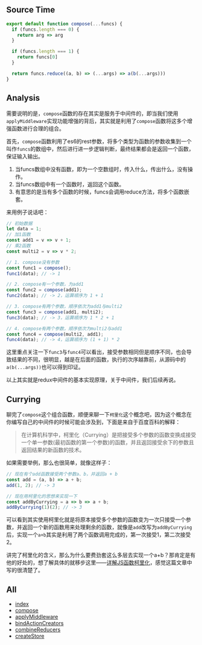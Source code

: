 ## Source Time
```javascript
export default function compose(...funcs) {
  if (funcs.length === 0) {
    return arg => arg
  }

  if (funcs.length === 1) {
    return funcs[0]
  }

  return funcs.reduce((a, b) => (...args) => a(b(...args)))
}
```

## Analysis
需要说明的是，`compose`函数的存在其实是服务于中间件的，即当我们使用`applyMiddleware`实现功能增强的背后，其实就是利用了`compose`函数将这多个增强函数进行合理的组合。

首先，`compose`函数利用了es6的rest参数，将多个类型为函数的参数收集到一个叫作`funcs`的数组中，然后进行进一步逻辑判断，最终结果都会是返回一个函数，保证输入输出。

1. 当funcs数组中没有函数，即为一个空数组时，传入什么，传出什么，没有操作。
2. 当funcs数组中有一个函数时，返回这个函数。
3. 有意思的是当有多个函数的时候，funcs会调用reduce方法，将多个函数嵌套。

来用例子说话吧：

```javascript
// 初始数据
let data = 1;
// 加1函数
const add1 = v => v + 1;
// 乘2函数
const multi2 = v => v * 2;

// 1. compose没有参数
const func1 = compose();
func1(data); // -> 1

// 2. compose有一个参数，为add1
const func2 = compose(add1);
func2(data); // -> 2，运算顺序为 1 + 1

// 3. compose有两个参数，顺序依次为add1与multi2
const func3 = compose(add1, multi2);
func3(data); // -> 3，运算顺序为 1 * 2 + 1

// 4. compose有两个参数，顺序依次为multi2与add1
const func4 = compose(multi2, add1);
func4(data); // -> 4，运算顺序为 (1 + 1) * 2
```

这里重点关注一下`func3`与`func4`可以看出，接受参数相同但是顺序不同，也会导致结果的不同，很明显，越是在后面的函数，执行的次序越靠前，从源码中的`a(b(...args))`也可以得到印证。

以上其实就是redux中间件的基本实现原理，关于中间件，我们后续再说。

## Currying
聊完了`compose`这个组合函数，顺便来聊一下`柯里化`这个概念吧，因为这个概念在你编写自己的中间件的时候可能会涉及到，下面是来自于百度百科的解释：

> 在计算机科学中，柯里化（Currying）是把接受多个参数的函数变换成接受一个单一参数(最初函数的第一个参数)的函数，并且返回接受余下的参数且返回结果的新函数的技术。

如果需要举例，那么也很简单，就像这样子：

```javascript
// 现在有个add函数接受两个参数a、b，并返回a + b
const add = (a, b) => a + b;
add(1, 2); // -> 3

// 现在用柯里化的思想来实现一下
const addByCurrying = a => b => a + b;
addByCurrying(1)(2); // -> 3
```

可以看到其实使用柯里化就是将原本接受多个参数的函数变为一次只接受一个参数，并返回一个新的函数用来处理剩余的函数，就像是`add`改写为`addByCurrying`后，实现一个`a+b`其实是利用了两个函数调用完成的，第一次接受1，第二次接受2。

讲完了柯里化的含义，那么为什么要费劲套这么多层去实现一个a+b？那肯定是有他的好处的，想了解具体的就移步这里——[详解JS函数柯里化](https://www.jianshu.com/p/2975c25e4d71)，感觉这篇文章中写的很清楚了。

## All
+ [index](./index.md)
+ [compose](./compose.md)
+ [applyMiddleware](./applyMiddleware.md)
+ [bindActionCreators](./bindActionCreators.md)
+ [combineReducers](./combineReducers.md)
+ [createStore](./createStore.md)